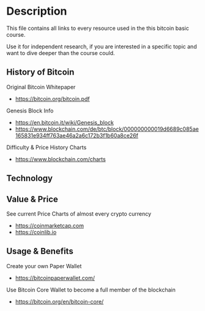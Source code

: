 # Description

This file contains all links to every resource used in the this bitcoin basic course.

Use it for independent research, if you are interested in a specific topic and want to dive deeper than
the course could.

## History of Bitcoin

Original Bitcoin Whitepaper
- https://bitcoin.org/bitcoin.pdf

Genesis Block Info
- https://en.bitcoin.it/wiki/Genesis_block
- https://www.blockchain.com/de/btc/block/000000000019d6689c085ae165831e934ff763ae46a2a6c172b3f1b60a8ce26f

Difficulty & Price History Charts
- https://www.blockchain.com/charts

## Technology 


## Value & Price

See current Price Charts of almost every crypto currency
- https://coinmarketcap.com
- https://coinlib.io


## Usage & Benefits

Create your own Paper Wallet
- https://bitcoinpaperwallet.com/

Use Bitcoin Core Wallet to become a full member of the blockchain
- https://bitcoin.org/en/bitcoin-core/


